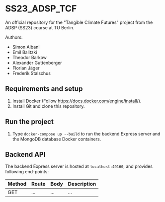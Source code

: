 # SS23_ADSP_TCF

An official repository for the "Tangible Climate Futures" project from the ADSP (SS23) course at TU Berlin.

Authors:

- Simon Albani
- Emil Balitzki
- Theodor Barkow
- Alexander Guttenberger
- Florian Jäger
- Frederik Stalschus

## Requirements and setup

1. Install Docker (Follow https://docs.docker.com/engine/install/).
2. Install Git and clone this repository.

## Run the project

1. Type `docker-compose up --build` to run the backend Express server and the MongoDB database Docker containers.

## Backend API

The backend Express server is hosted at `localhost:49160`, and provides following end-points:

| Method | Route | Body | Description |
| ------ | ----- | ---- | ----------- |
| GET    | ...   | ...  | ...         |
